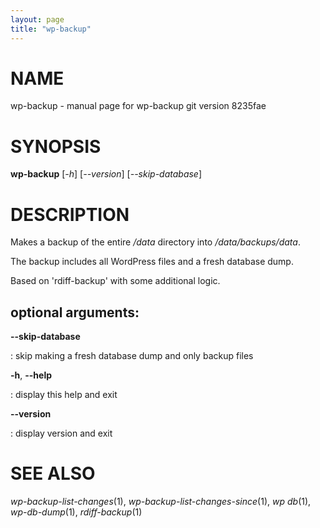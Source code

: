 ```yaml
---
layout: page
title: "wp-backup"
---
```



NAME
====

wp-backup - manual page for wp-backup git version 8235fae

SYNOPSIS
========

**wp-backup** \[*-h*\] \[*\--version*\] \[*\--skip-database*\]

DESCRIPTION
===========

Makes a backup of the entire */data* directory into
*/data/backups/data*.

The backup includes all WordPress files and a fresh database dump.

Based on \'rdiff-backup\' with some additional logic.

optional arguments:
-------------------

**\--skip-database**

:   skip making a fresh database dump and only backup files

**-h**, **\--help**

:   display this help and exit

**\--version**

:   display version and exit

SEE ALSO
========

*wp-backup-list-changes*(1), *wp-backup-list-changes-since*(1), *wp
db*(1), *wp-db-dump*(1), *rdiff-backup*(1)
